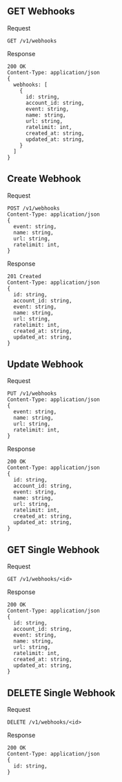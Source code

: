 ## GET Webhooks

Request

```
GET /v1/webhooks
```

Response

```
200 OK
Content-Type: application/json
{
  webhooks: [
    {
      id: string,
      account_id: string,
      event: string,
      name: string,
      url: string,
      ratelimit: int,
      created_at: string,
      updated_at: string,
    }
  ]
}
```

## Create Webhook

Request

```
POST /v1/webhooks
Content-Type: application/json
{
  event: string,
  name: string,
  url: string,
  ratelimit: int,
}
```

Response

```
201 Created
Content-Type: application/json
{
  id: string,
  account_id: string,
  event: string,
  name: string,
  url: string,
  ratelimit: int,
  created_at: string,
  updated_at: string,
}

```

## Update Webhook

Request

```
PUT /v1/webhooks
Content-Type: application/json
{
  event: string,
  name: string,
  url: string,
  ratelimit: int,
}
```

Response

```
200 OK
Content-Type: application/json
{
  id: string,
  account_id: string,
  event: string,
  name: string,
  url: string,
  ratelimit: int,
  created_at: string,
  updated_at: string,
}

```

## GET Single Webhook

Request

```
GET /v1/webhooks/<id>
```

Response

```
200 OK
Content-Type: application/json
{
  id: string,
  account_id: string,
  event: string,
  name: string,
  url: string,
  ratelimit: int,
  created_at: string,
  updated_at: string,
}

```

## DELETE Single Webhook

Request

```
DELETE /v1/webhooks/<id>
```

Response

```
200 OK
Content-Type: application/json
{
  id: string,
}
```
